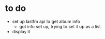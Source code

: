 # to do

- set up lastfm api to get album info
  - got info set up, trying to set it up as a list
- display it
